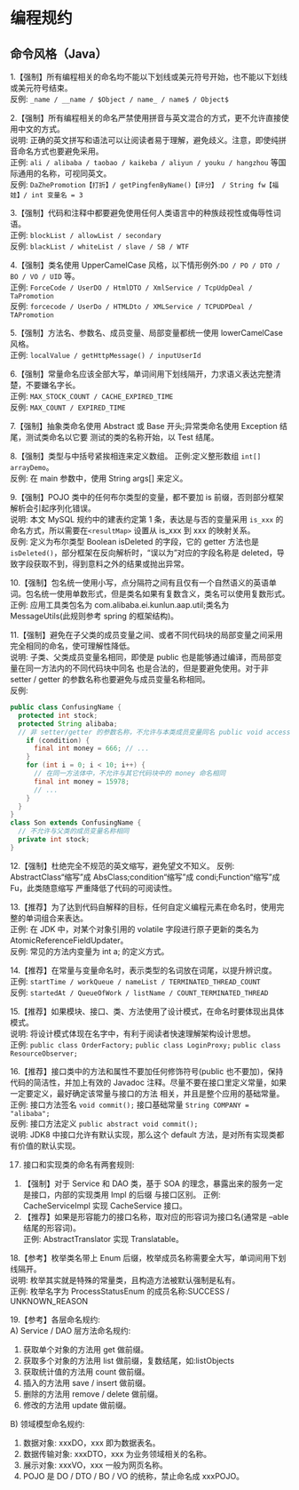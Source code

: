 # 编程规约

## 命令风格（Java）

1.【强制】所有编程相关的命名均不能以下划线或美元符号开始，也不能以下划线或美元符号结束。  
反例: `_name / __name / $Object / name_ / name$ / Object$`

2.【强制】所有编程相关的命名严禁使用拼音与英文混合的方式，更不允许直接使用中文的方式。  
说明: 正确的英文拼写和语法可以让阅读者易于理解，避免歧义。注意，即使纯拼音命名方式也要避免采用。  
正例: `ali / alibaba / taobao / kaikeba / aliyun / youku / hangzhou` 等国际通用的名称，可视同英文。  
反例: `DaZhePromotion【打折】/ getPingfenByName()【评分】 / String fw【福娃】/ int 变量名 = 3`

3.【强制】代码和注释中都要避免使用任何人类语言中的种族歧视性或侮辱性词语。  
正例: `blockList / allowList / secondary`  
反例: `blackList / whiteList / slave / SB / WTF`

4.【强制】类名使用 UpperCamelCase 风格，以下情形例外:`DO / PO / DTO / BO / VO / UID` 等。  
正例: `ForceCode / UserDO / HtmlDTO / XmlService / TcpUdpDeal / TaPromotion`  
反例: `forcecode / UserDo / HTMLDto / XMLService / TCPUDPDeal / TAPromotion`

5.【强制】方法名、参数名、成员变量、局部变量都统一使用 lowerCamelCase 风格。  
正例: `localValue / getHttpMessage() / inputUserId`

6.【强制】常量命名应该全部大写，单词间用下划线隔开，力求语义表达完整清楚，不要嫌名字长。  
正例: `MAX_STOCK_COUNT / CACHE_EXPIRED_TIME`  
反例: `MAX_COUNT / EXPIRED_TIME`

7.【强制】抽象类命名使用 Abstract 或 Base 开头;异常类命名使用 Exception 结尾，测试类命名以它要 测试的类的名称开始，以 Test 结尾。

8.【强制】类型与中括号紧挨相连来定义数组。 正例:定义整形数组 `int[] arrayDemo`。  
反例: 在 main 参数中，使用 String args[] 来定义。

9.【强制】POJO 类中的任何布尔类型的变量，都不要加 is 前缀，否则部分框架解析会引起序列化错误。  
说明: 本文 MySQL 规约中的建表约定第 1 条，表达是与否的变量采用 `is_xxx` 的命名方式，所以需要在`<resultMap>` 设置从 is_xxx 到 xxx 的映射关系。  
反例: 定义为布尔类型 Boolean isDeleted 的字段，它的 getter 方法也是 `isDeleted()`，部分框架在反向解析时，“误以为”对应的字段名称是 deleted，导致字段获取不到，得到意料之外的结果或抛出异常。

10.【强制】包名统一使用小写，点分隔符之间有且仅有一个自然语义的英语单词。包名统一使用单数形式，但是类名如果有复数含义，类名可以使用复数形式。
正例: 应用工具类包名为 com.alibaba.ei.kunlun.aap.util;类名为 MessageUtils(此规则参考 spring 的框架结构)。

11.【强制】避免在子父类的成员变量之间、或者不同代码块的局部变量之间采用完全相同的命名，使可理解性降低。  
说明: 子类、父类成员变量名相同，即使是 public 也是能够通过编译，而局部变量在同一方法内的不同代码块中同名 也是合法的，但是要避免使用。对于非 setter / getter 的参数名称也要避免与成员变量名称相同。  
反例:
```java
public class ConfusingName {
  protected int stock;
  protected String alibaba;
  // 非 setter/getter 的参数名称，不允许与本类成员变量同名 public void access(String alibaba) {
    if (condition) {
      final int money = 666; // ...
    }
    for (int i = 0; i < 10; i++) {
      // 在同一方法体中，不允许与其它代码块中的 money 命名相同
      final int money = 15978;
      // ...
    } 
  }
}
class Son extends ConfusingName {
  // 不允许与父类的成员变量名称相同
  private int stock; 
}
```
12.【强制】杜绝完全不规范的英文缩写，避免望文不知义。
反例: AbstractClass“缩写”成 AbsClass;condition“缩写”成 condi;Function“缩写”成 Fu，此类随意缩写 严重降低了代码的可阅读性。

13.【推荐】为了达到代码自解释的目标，任何自定义编程元素在命名时，使用完整的单词组合来表达。  
正例: 在 JDK 中，对某个对象引用的 volatile 字段进行原子更新的类名为 AtomicReferenceFieldUpdater。  
反例: 常见的方法内变量为 int a; 的定义方式。

14.【推荐】在常量与变量命名时，表示类型的名词放在词尾，以提升辨识度。  
正例: `startTime / workQueue / nameList / TERMINATED_THREAD_COUNT`  
反例: `startedAt / QueueOfWork / listName / COUNT_TERMINATED_THREAD`

15.【推荐】如果模块、接口、类、方法使用了设计模式，在命名时要体现出具体模式。  
说明: 将设计模式体现在名字中，有利于阅读者快速理解架构设计思想。  
正例: `public class OrderFactory;`
`public class LoginProxy;`
`public class ResourceObserver;`

16.【推荐】接口类中的方法和属性不要加任何修饰符号(public 也不要加)，保持代码的简洁性，并加上有效的 Javadoc 注释。尽量不要在接口里定义常量，如果一定要定义，最好确定该常量与接口的方法 相关，并且是整个应用的基础常量。  
正例: 接口方法签名 `void commit();`
接口基础常量 `String COMPANY = "alibaba";`  
反例: 接口方法定义 `public abstract void commit();`  
说明: JDK8 中接口允许有默认实现，那么这个 default 方法，是对所有实现类都有价值的默认实现。

17. 接口和实现类的命名有两套规则:
1) 【强制】对于 Service 和 DAO 类，基于 SOA 的理念，暴露出来的服务一定是接口，内部的实现类用 Impl 的后缀 与接口区别。
正例: CacheServiceImpl 实现 CacheService 接口。  
2) 【推荐】如果是形容能力的接口名称，取对应的形容词为接口名(通常是 –able 结尾的形容词)。  
正例: AbstractTranslator 实现 Translatable。

18.【参考】枚举类名带上 Enum 后缀，枚举成员名称需要全大写，单词间用下划线隔开。  
说明: 枚举其实就是特殊的常量类，且构造方法被默认强制是私有。  
正例: 枚举名字为 ProcessStatusEnum 的成员名称:SUCCESS / UNKNOWN_REASON

19.【参考】各层命名规约:  
A) Service / DAO 层方法命名规约:

  1) 获取单个对象的方法用 get 做前缀。 
  2) 获取多个对象的方法用 list 做前缀，复数结尾，如:listObjects 
  3) 获取统计值的方法用 count 做前缀。
  4) 插入的方法用 save / insert 做前缀。
  5) 删除的方法用 remove / delete 做前缀。
  6) 修改的方法用 update 做前缀。  

B) 领域模型命名规约:
1) 数据对象: xxxDO，xxx 即为数据表名。 
2) 数据传输对象: xxxDTO，xxx 为业务领域相关的名称。 
3) 展示对象: xxxVO，xxx 一般为网页名称。
4) POJO 是 DO / DTO / BO / VO 的统称，禁止命名成 xxxPOJO。

